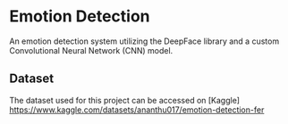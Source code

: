 # Emotion Detection
An emotion detection system utilizing the DeepFace library and a custom Convolutional Neural Network (CNN) model. 
## Dataset
The dataset used for this project can be accessed on [Kaggle] https://www.kaggle.com/datasets/ananthu017/emotion-detection-fer 

